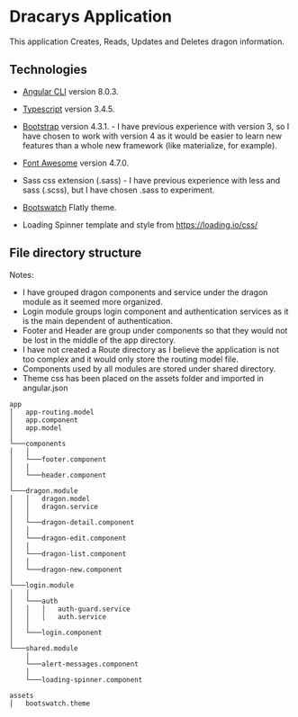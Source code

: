 # Dracarys Application

This application Creates, Reads, Updates and Deletes dragon information.

## Technologies

* [Angular CLI](https://github.com/angular/angular-cli) version 8.0.3.

* [Typescript](https://www.typescriptlang.org/) version 3.4.5.

* [Bootstrap](https://getbootstrap.com/) version 4.3.1. - I have previous experience with version 3, so I have chosen to work with version 4 as it would be easier to learn new features than a whole new framework (like materialize, for example).

* [Font Awesome](http://fontawesome.io) version 4.7.0.

* Sass css extension (.sass) - I have previous experience with less and sass (.scss), but I have chosen .sass to experiment.

* [Bootswatch](https://bootswatch.com/flatly/) Flatly theme.

* Loading Spinner template and style from https://loading.io/css/

## File directory structure

Notes:
* I have grouped dragon components and service under the dragon module as it seemed more organized.
* Login module groups login component and authentication services as it is the main dependent of authentication.
* Footer and Header are group under components so that they would not be lost in the middle of the app directory.
* I have not created a Route directory as I believe the application is not too complex and it would only store the routing model file.
* Components used by all modules are stored under shared directory.
* Theme css has been placed on the assets folder and imported in angular.json

```
app
│   app-routing.model
│   app.component
│   app.model
│
└───components
│   │
│   └───footer.component
│   │
│   └───header.component
│   
└───dragon.module
│   │   dragon.model
│   │   dragon.service
│   │
│   └───dragon-detail.component
│   │
│   └───dragon-edit.component
│   │
│   └───dragon-list.component
│   │
│   └───dragon-new.component
│
└───login.module
│   │
│   └───auth
│   │   │   auth-guard.service
│   │   │   auth.service
│   │
│   └───login.component
│
└───shared.module
    │
    └───alert-messages.component
    │
    └───loading-spinner.component

assets
│   bootswatch.theme
```
